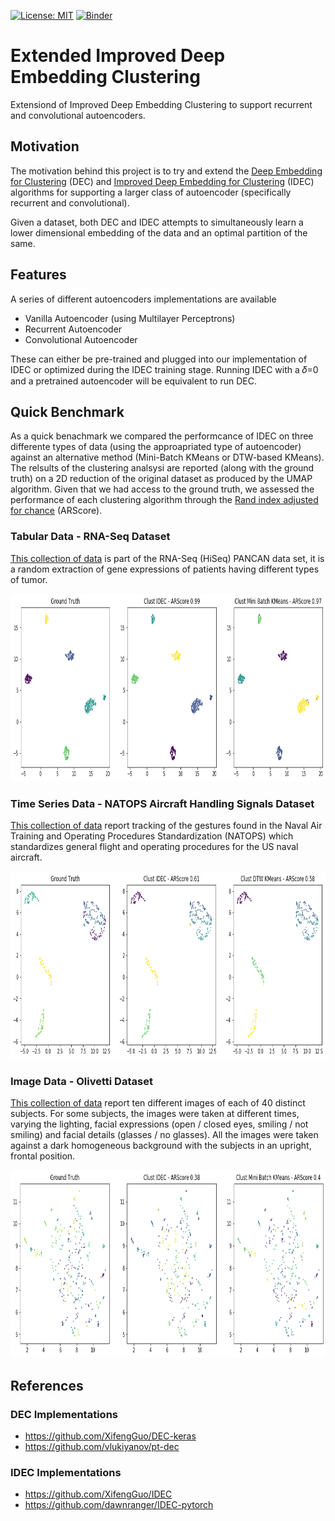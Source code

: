 [![License: MIT](https://img.shields.io/badge/License-MIT-yellow.svg)](https://opensource.org/licenses/MIT)
[![Binder](https://mybinder.org/badge_logo.svg)](https://mybinder.org/v2/gh/vb690/IDEC_extended/HEAD)
# Extended Improved Deep Embedding Clustering
Extensiond of Improved Deep Embedding Clustering to support recurrent and convolutional autoencoders.

## Motivation
The motivation behind this project is to try and extend the [Deep Embedding for Clustering](https://arxiv.org/pdf/1511.06335.pdf) (DEC) and [Improved Deep Embedding for Clustering](https://www.ijcai.org/proceedings/2017/0243.pdf) (IDEC) algorithms for supporting a larger class of autoencoder (specifically recurrent and convolutional).

Given a dataset, both DEC and IDEC attempts to simultaneously learn a lower dimensional embedding of the data and an optimal partition of the same.
## Features
A series of different autoencoders implementations are available 

* Vanilla Autoencoder (using Multilayer Perceptrons)
* Recurrent Autoencoder
* Convolutional Autoencoder

These can either be pre-trained and plugged into our implementation of IDEC or optimized during the IDEC training stage. Running IDEC with a 𝛿=0 and a pretrained autoencoder will be equivalent to run DEC.

## Quick Benchmark

As a quick benachmark we compared the performcance of IDEC on three differente types of data (using the approapriated type of autoencoder) against an alternative method (Mini-Batch KMeans or DTW-based KMeans). The relsults of the clustering analsysi are reported (along with the ground truth) on a 2D reduction of the original dataset as produced by the UMAP algorithm. Given that we had access to the ground truth, we assessed the performance of each clustering algorithm through the [Rand index adjusted for chance](https://scikit-learn.org/stable/modules/generated/sklearn.metrics.adjusted_rand_score.html) (ARScore).

### Tabular Data - RNA-Seq Dataset
[This collection of data](https://archive.ics.uci.edu/ml/datasets/gene+expression+cancer+RNA-Seq) is part of the RNA-Seq (HiSeq) PANCAN data set, it is a random extraction of gene expressions of patients having different types of tumor.

<p align="center">   
  <img width="900" height="300"src="https://github.com/vb690/IDEC_extended/blob/main/results/figures/tabular.png">
</p>

### Time Series Data - NATOPS Aircraft Handling Signals Dataset
[This collection of data](http://www.timeseriesclassification.com/description.php?Dataset=NATOPS) report tracking of the gestures found in the Naval Air Training and Operating Procedures Standardization (NATOPS) which standardizes general flight and operating procedures for the US naval aircraft.

<p align="center">   
  <img width="900" height="300"src="https://github.com/vb690/IDEC_extended/blob/main/results/figures/time_series.png">
</p>


### Image Data - Olivetti Dataset
[This collection of data](https://scikit-learn.org/stable/datasets/real_world.html#olivetti-faces-dataset) report ten different images of each of 40 distinct subjects. For some subjects, the images were taken at different times, varying the lighting, facial expressions (open / closed eyes, smiling / not smiling) and facial details (glasses / no glasses). All the images were taken against a dark homogeneous background with the subjects in an upright, frontal position.

<p align="center">   
  <img width="900" height="300"src="https://github.com/vb690/IDEC_extended/blob/main/results/figures/images.png">
</p>

## References

### DEC Implementations
* https://github.com/XifengGuo/DEC-keras
* https://github.com/vlukiyanov/pt-dec

### IDEC Implementations 
* https://github.com/XifengGuo/IDEC
* https://github.com/dawnranger/IDEC-pytorch
